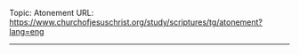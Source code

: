 Topic: Atonement
URL: https://www.churchofjesuschrist.org/study/scriptures/tg/atonement?lang=eng

---

